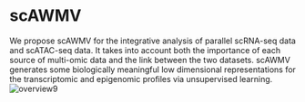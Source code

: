 # scAWMV 
We propose scAWMV for the integrative analysis of parallel scRNA-seq data and scATAC-seq data. It takes into account both the importance of each source of multi-omic data and the link between the two datasets. scAWMV generates some biologically meaningful low dimensional representations for the transcriptomic and epigenomic profiles via unsupervised learning. 
![overview9](https://user-images.githubusercontent.com/55469380/169675837-d2a0a069-ea74-4e77-b1a6-44d0ff033edb.jpeg)
